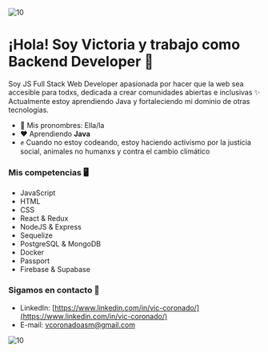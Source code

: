 ![10](https://user-images.githubusercontent.com/55170175/114474409-87dd6800-9bcc-11eb-9ca0-538bd30ae29b.png)
  # ¡Hola! Soy Victoria y trabajo como Backend Developer 👋

Soy JS Full Stack Web Developer apasionada por hacer que la web sea accesible para todxs, dedicada a crear comunidades abiertas e inclusivas ✨ Actualmente estoy aprendiendo Java y fortaleciendo mi dominio de otras tecnologías.

- 🌿 Mis pronombres: Ella/la
- ❤ Aprendiendo **Java**
- ✊ Cuando no estoy codeando, estoy haciendo activismo por la justicia social, animales no humanxs y contra el cambio climático

### Mis competencias 🖥

- JavaScript
- HTML
- CSS
- React & Redux
- NodeJS & Express
- Sequelize
- PostgreSQL & MongoDB
- Docker
- Passport
- Firebase & Supabase

### Sigamos en contacto 📲

- LinkedIn: [https://www.linkedin.com/in/vic-coronado/](https://www.linkedin.com/in/vic-coronado/)
- E-mail: vcoronadoasm@gmail.com

![10](https://user-images.githubusercontent.com/55170175/114474409-87dd6800-9bcc-11eb-9ca0-538bd30ae29b.png)
